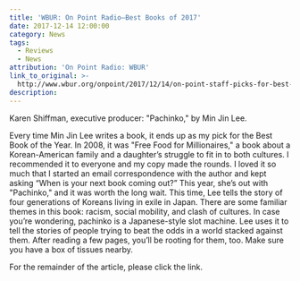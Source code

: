 ```yaml
---
title: 'WBUR: On Point Radio—Best Books of 2017'
date: 2017-12-14 12:00:00
category: News
tags:
  - Reviews
  - News
attribution: 'On Point Radio: WBUR'
link_to_original: >-
  http://www.wbur.org/onpoint/2017/12/14/on-point-staff-picks-for-best-books-of-2017
description:
---
```



Karen Shiffman, executive producer: "Pachinko," by Min Jin Lee.

Every time Min Jin Lee writes a book, it ends up as my pick for the Best Book of the Year. In 2008, it was "Free Food for Millionaires," a book about a Korean-American family and a daughter’s struggle to fit in to both cultures. I recommended it to everyone and my copy made the rounds. I loved it so much that I started an email correspondence with the author and kept asking “When is your next book coming out?” This year, she’s out with "Pachinko," and it was worth the long wait. This time, Lee tells the story of four generations of Koreans living in exile in Japan. There are some familiar themes in this book: racism, social mobility, and clash of cultures. In case you’re wondering, pachinko is a Japanese-style slot machine. Lee uses it to tell the stories of people trying to beat the odds in a world stacked against them. After reading a few pages, you’ll be rooting for them, too. Make sure you have a box of tissues nearby.

For the remainder of the article, please click the link.